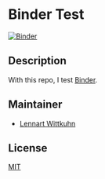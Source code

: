 # Binder Test

[![Binder](https://mybinder.org/badge_logo.svg)](https://mybinder.org/v2/gh/lnnrtwttkhn/binder-test/master?filepath=binder-test.ipynb)

## Description

With this repo, I test [Binder](https://mybinder.org/).

## Maintainer

- [Lennart Wittkuhn](mailto:wittkuhn@mpib-berlin.mpg.de)

## License

[MIT](LICENSE)
